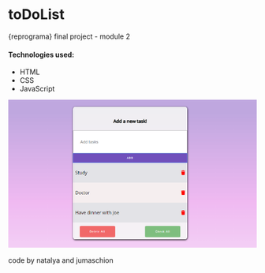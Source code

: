 # toDoList
{reprograma} final project - module 2

#### Technologies used:
* HTML
* CSS
* JavaScript

![project-img](img/todolist.png)

code by natalya and jumaschion 
